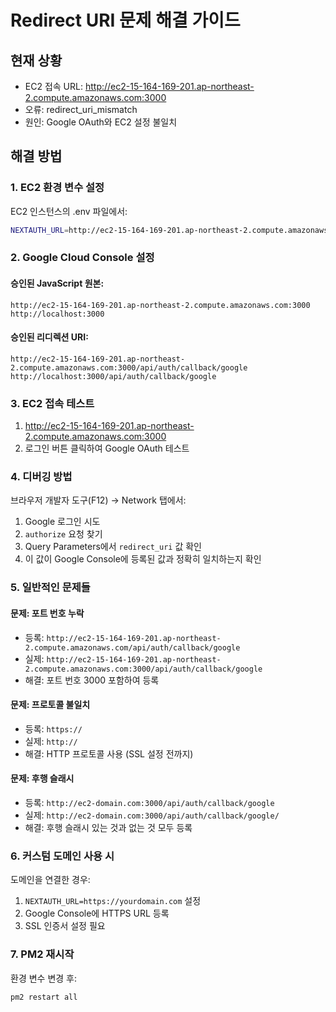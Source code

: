 # Redirect URI 문제 해결 가이드

## 현재 상황
- EC2 접속 URL: http://ec2-15-164-169-201.ap-northeast-2.compute.amazonaws.com:3000
- 오류: redirect_uri_mismatch
- 원인: Google OAuth와 EC2 설정 불일치

## 해결 방법

### 1. EC2 환경 변수 설정
EC2 인스턴스의 .env 파일에서:

```bash
NEXTAUTH_URL=http://ec2-15-164-169-201.ap-northeast-2.compute.amazonaws.com:3000
```

### 2. Google Cloud Console 설정

#### 승인된 JavaScript 원본:
```
http://ec2-15-164-169-201.ap-northeast-2.compute.amazonaws.com:3000
http://localhost:3000
```

#### 승인된 리디렉션 URI:
```
http://ec2-15-164-169-201.ap-northeast-2.compute.amazonaws.com:3000/api/auth/callback/google
http://localhost:3000/api/auth/callback/google
```

### 3. EC2 접속 테스트

1. http://ec2-15-164-169-201.ap-northeast-2.compute.amazonaws.com:3000
2. 로그인 버튼 클릭하여 Google OAuth 테스트

### 4. 디버깅 방법

브라우저 개발자 도구(F12) → Network 탭에서:
1. Google 로그인 시도
2. `authorize` 요청 찾기
3. Query Parameters에서 `redirect_uri` 값 확인
4. 이 값이 Google Console에 등록된 값과 정확히 일치하는지 확인

### 5. 일반적인 문제들

#### 문제: 포트 번호 누락
- 등록: `http://ec2-15-164-169-201.ap-northeast-2.compute.amazonaws.com/api/auth/callback/google`
- 실제: `http://ec2-15-164-169-201.ap-northeast-2.compute.amazonaws.com:3000/api/auth/callback/google`
- 해결: 포트 번호 3000 포함하여 등록

#### 문제: 프로토콜 불일치
- 등록: `https://`
- 실제: `http://`
- 해결: HTTP 프로토콜 사용 (SSL 설정 전까지)

#### 문제: 후행 슬래시
- 등록: `http://ec2-domain.com:3000/api/auth/callback/google`
- 실제: `http://ec2-domain.com:3000/api/auth/callback/google/`
- 해결: 후행 슬래시 있는 것과 없는 것 모두 등록

### 6. 커스텀 도메인 사용 시

도메인을 연결한 경우:
1. `NEXTAUTH_URL=https://yourdomain.com` 설정
2. Google Console에 HTTPS URL 등록
3. SSL 인증서 설정 필요

### 7. PM2 재시작

환경 변수 변경 후:
```bash
pm2 restart all
```